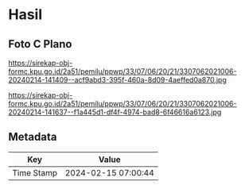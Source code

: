 # Hasil

## Foto C Plano

https://sirekap-obj-formc.kpu.go.id/2a51/pemilu/ppwp/33/07/06/20/21/3307062021006-20240214-141409--acf9abd3-395f-460a-8d09-4aeffed0a870.jpg

https://sirekap-obj-formc.kpu.go.id/2a51/pemilu/ppwp/33/07/06/20/21/3307062021006-20240214-141637--f1a445d1-df4f-4974-bad8-6f46616a6123.jpg


## Metadata

| Key        | Value               |
| ---------- | ------------------- |
| Time Stamp | 2024-02-15 07:00:44 |



